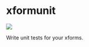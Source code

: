xformunit
=========

<img src="https://travis-ci.org/alxndrsn/xformunit.svg?branch=master"/>

Write unit tests for your xforms.
